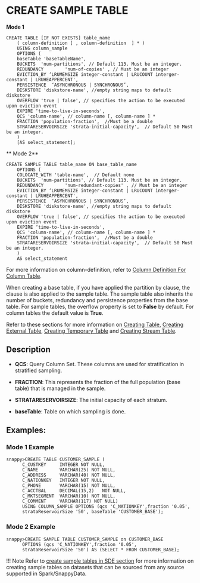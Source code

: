 # CREATE SAMPLE TABLE

**Mode 1**
```
CREATE TABLE [IF NOT EXISTS] table_name 
    ( column-definition	[ , column-definition  ] * )
    USING column_sample
    OPTIONS (
    baseTable 'baseTableName',
    BUCKETS  'num-partitions', // Default 113. Must be an integer.
    REDUNDANCY        'num-of-copies' , // Must be an integer
    EVICTION_BY ‘LRUMEMSIZE integer-constant | LRUCOUNT interger-constant | LRUHEAPPERCENT',
    PERSISTENCE  ‘ASYNCHRONOUS | SYNCHRONOUS’,
    DISKSTORE 'diskstore-name', //empty string maps to default diskstore
    OVERFLOW 'true | false', // specifies the action to be executed upon eviction event
    EXPIRE ‘time-to-live-in-seconds',
    QCS 'column-name', // column-name [, column-name ] *
    FRACTION 'population-fraction',  //Must be a double
    STRATARESERVOIRSIZE 'strata-initial-capacity',  // Default 50 Must be an integer.
    )
    [AS select_statement];
```    

** Mode 2**
```
CREATE SAMPLE TABLE table_name ON base_table_name
    OPTIONS (
    COLOCATE_WITH 'table-name',  // Default none
    BUCKETS  'num-partitions', // Default 113. Must be an integer.
    REDUNDANCY        'num-redundant-copies' , // Must be an integer
    EVICTION_BY ‘LRUMEMSIZE integer-constant | LRUCOUNT interger-constant | LRUHEAPPERCENT',
    PERSISTENCE  ‘ASYNCHRONOUS | SYNCHRONOUS’,
    DISKSTORE 'diskstore-name', //empty string maps to default diskstore
    OVERFLOW 'true | false', // specifies the action to be executed upon eviction event
    EXPIRE ‘time-to-live-in-seconds',
    QCS 'column-name', // column-name [, column-name ] *
    FRACTION 'population-fraction',  //Must be a double
    STRATARESERVOIRSIZE 'strata-initial-capacity',  // Default 50 Must be an integer.
    )
    AS select_statement
```
For more information on column-definition, refer to [Column Definition For Column Table](create-table.md#column-definition).

When creating a base table, if you have applied the partition by clause, the clause is also applied to the sample table. The sample table also inherits the number of buckets, redundancy and persistence properties from the base table.
For sample tables, the overflow property is set to **False** by default. For column tables the default value is **True**.

Refer to these sections for more information on [Creating Table](create-table.md), [Creating External Table](create-external-table.md), [Creating Temporary Table](create-temporary-table.md) and [Creating Stream Table](create-stream-table.md).

## Description

 * **QCS**: Query Column Set. These columns are used for stratification in stratified sampling. 

 * **FRACTION**: This represents the fraction of the full population (base table) that is managed in the sample. 

 * **STRATARESERVOIRSIZE**: The initial capacity of each stratum.

 * **baseTable**: Table on which sampling is done.

## Examples: 

### Mode 1 Example

```
snappy>CREATE TABLE CUSTOMER_SAMPLE ( 
      C_CUSTKEY     INTEGER NOT NULL,
      C_NAME        VARCHAR(25) NOT NULL,
      C_ADDRESS     VARCHAR(40) NOT NULL,
      C_NATIONKEY   INTEGER NOT NULL,
      C_PHONE       VARCHAR(15) NOT NULL,
      C_ACCTBAL     DECIMAL(15,2)   NOT NULL,
      C_MKTSEGMENT  VARCHAR(10) NOT NULL,
      C_COMMENT     VARCHAR(117) NOT NULL)
      USING COLUMN_SAMPLE OPTIONS (qcs 'C_NATIONKEY',fraction '0.05', 
      strataReservoirSize '50', baseTable 'CUSTOMER_BASE');
```

### Mode 2 Example

```
snappy>CREATE SAMPLE TABLE CUSTOMER_SAMPLE on CUSTOMER_BASE
      OPTIONS (qcs 'C_NATIONKEY',fraction '0.05', 
      strataReservoirSize '50') AS (SELECT * FROM CUSTOMER_BASE);
```    

!!! Note
	Refer to [create sample tables in SDE section](/../../aqp.md#create-sample-tables) for more information on creating sample tables on datasets that can be sourced from any source supported in Spark/SnappyData.
